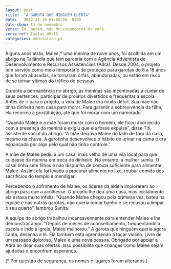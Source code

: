 ```yaml
---
layout: post
title:  "A GAROTA QUE NINGUÉM QUERIA"
date:   2022-11-10 03:00:00 -0300
date-show: 11 de novembro
verse: Eu, porém, não Me esquecerei de você.
verse-ref: Isaías 49:15
categories: meditation pt
---
```


Alguns anos atrás, Malee,* uma menina de nove anos, foi acolhida em um abrigo na Tailândia que tem parceria com a Agência Adventista de Desenvolvimento e Recursos Assistenciais (Adra). Desde 2004, o projeto tem servido como meio temporário de proteção para garotas de 8 a 18 anos que foram abusadas, se tornaram órfãs, abandonadas, ou estão em risco de se tornar vítimas do tráfico de pessoas.

Durante a permanência no abrigo, as meninas são incentivadas a cuidar de seus pertences, participar de projetos divertidos e frequentar a escola. Antes de ir para o projeto, a vida de Malee era muito difícil. Sua mãe não tinha dinheiro nem casa para morar. Para garantir a sobrevivência da filha, ela recorreu à prostituição, até que foi morar com um namorado.

“Quando Malee e a mãe foram morar com o homem, ele ficou aborrecido com a presença da menina e exigiu que ela fosse expulsa”, disse Titi, assistente social do abrigo. “A mãe deixava Malee do lado de fora da casa, mesmo na chuva. A garotinha desenvolveu o hábito de urinar na cama e era espancada por algo pelo qual não tinha controle.”

A mãe de Malee pediu a um casal mais velho de uma vila local para que cuidasse da menina em troca de dinheiro. No entanto, a mulher sumiu. O casal tinha sete filhos e não dispunha de comida suficiente para alimentar Malee. Assim, ela foi levada a procurar alimento no lixo, roubar comida dos sacrifícios do templo e mendigar.

Percebendo o sofrimento de Malee, os líderes da aldeia imploraram ao abrigo para que a acolhesse. O projeto lhe deu uma casa, mas inicialmente ela estava muito infeliz. “Quando Malee chegou pela primeira vez, bateu na equipe e nas outras garotas, não queria tomar banho e se recusou a limpar o seu quarto”, lembrou Sunita.

A equipe do abrigo trabalhou incansavelmente para entender Malee e lhe demonstrar amor. “Depois de meses de aconselhamento, frequentando a escola e indo à igreja, Malee melhorou.” A garota que ninguém queria agora canta, desenha e lê. Ela também está aprendendo a tocar violino. Livre de um passado doloroso, Malee é uma nova pessoa. Obrigado por apoiar a Adra ao doar suas ofertas. Isso possibilita que crianças como Malee sejam ajudadas e encontrem esperança.

(* Por questão de segurança, os nomes e lugares foram alterados.)
